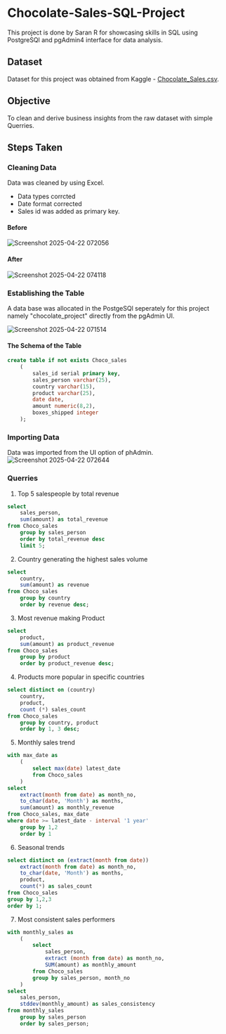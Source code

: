 # Chocolate-Sales-SQL-Project
This project is done by Saran R for showcasing skills in SQL using PostgreSQl and pgAdmin4 interface for data analysis.

## Dataset
Dataset for this project was obtained from Kaggle - [Chocolate_Sales.csv](https://www.kaggle.com/datasets/atharvasoundankar/chocolate-sales).

## Objective
To clean and derive business insights from the raw dataset with simple Querries.

## Steps Taken
### Cleaning Data
Data was cleaned by using Excel.
- Data types corrcted
- Date format corrected
- Sales id was added as primary key.
#### Before
![Screenshot 2025-04-22 072056](https://github.com/user-attachments/assets/f71c7657-9b7c-488b-833a-a60a8478ea55)
#### After
![Screenshot 2025-04-22 074118](https://github.com/user-attachments/assets/23b6d170-828b-41f5-a39f-0b4edc44b05c)

### Establishing the Table
A data base was allocated in the PostgeSQl seperately for this project namely "chocolate_project" directly from the pgAdmin UI.

![Screenshot 2025-04-22 071514](https://github.com/user-attachments/assets/6f627971-8b05-4ed7-a444-299d813808cf)


#### The Schema of the Table
```sql
create table if not exists Choco_sales
	(
		sales_id serial primary key,
		sales_person varchar(25),
		country varchar(15),
		product varchar(25),
		date date,
		amount numeric(8,2),
		boxes_shipped integer
	);
```

### Importing Data 
Data was imported from the UI option of phAdmin.
![Screenshot 2025-04-22 072644](https://github.com/user-attachments/assets/fc16cc3e-b007-4b75-ad20-786efdcbb275)

### Querries
1. Top 5 salespeople by total revenue
```sql
select 
	sales_person,
	sum(amount) as total_revenue
from Choco_sales
	group by sales_person
	order by total_revenue desc
	limit 5;
```
2. Country generating the highest sales volume
```sql
select
	country,
	sum(amount) as revenue
from Choco_sales
	group by country
	order by revenue desc;

```
3. Most revenue making Product
```sql
select
	product,
	sum(amount) as product_revenue
from Choco_sales
	group by product
	order by product_revenue desc;
```
4. Products more popular in specific countries
```sql
select distinct on (country)
	country,
	product,
	count (*) sales_count
from Choco_sales
	group by country, product
	order by 1, 3 desc;
```
5. Monthly sales trend
```sql
with max_date as 
	(
		select max(date) latest_date
		from Choco_sales
	)
select 
	extract(month from date) as month_no,
	to_char(date, 'Month') as months,
	sum(amount) as monthly_revenue
from Choco_sales, max_date
where date >= latest_date - interval '1 year'
	group by 1,2
	order by 1
```
6. Seasonal trends
```sql
select distinct on (extract(month from date))
	extract(month from date) as month_no,
	to_char(date, 'Month') as months,
	product,
	count(*) as sales_count
from Choco_sales
group by 1,2,3
order by 1;
```
7. Most consistent sales performers
```sql
with monthly_sales as 
	(
	    select 
	        sales_person,
	        extract (month from date) as month_no,
	        SUM(amount) as monthly_amount
	    from Choco_sales
	    group by sales_person, month_no
	)
select 
	sales_person,
	stddev(monthly_amount) as sales_consistency
from monthly_sales
	group by sales_person
	order by sales_person;
```
